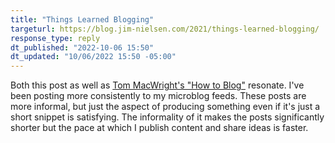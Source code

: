 ```yaml
---
title: "Things Learned Blogging"
targeturl: https://blog.jim-nielsen.com/2021/things-learned-blogging/ 
response_type: reply
dt_published: "2022-10-06 15:50"
dt_updated: "10/06/2022 15:50 -05:00"
---
```


Both this post as well as [Tom MacWright's "How to Blog"](https://macwright.com/2019/02/06/how-to-blog.html) resonate. I've been posting more consistently to my microblog feeds. These posts are more informal, but just the aspect of producing something even if it's just a short snippet is satisfying. The informality of it makes the posts significantly shorter but the pace at which I publish content and share ideas is faster.
